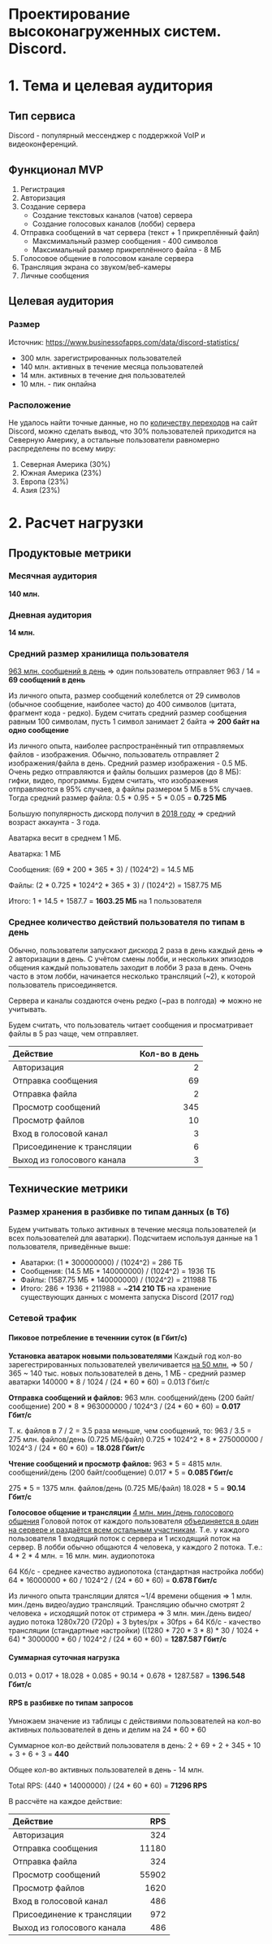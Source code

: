 # Проектирование высоконагруженных систем. Discord.

# 1. Тема и целевая аудитория

## Тип сервиса

Discord - популярный мессенджер с поддержкой VoIP и видеоконференций.

## Функционал MVP

1. Регистрация
2. Авторизация
3. Создание сервера
    * Создание текстовых каналов (чатов) сервера
    * Создание голосовых каналов (лобби) сервера
4. Отправка сообщений в чат сервера (текст + 1 прикреплённый файл)
    * Максмимальный размер сообщения - 400 символов
    * Максимальный размер прикреплённого файла - 8 МБ
5. Голосовое общение в голосовом канале сервера
6. Трансляция экрана со звуком/веб-камеры
6. Личные сообщения

## Целевая аудитория
### Размер 

Источник: https://www.businessofapps.com/data/discord-statistics/
* 300 млн. зарегистрированных пользователей
* 140 млн. активных в течение месяца пользователей 
* 14 млн. активных в течение дня пользователей
* 10 млн. - пик онлайна

### Расположение

Не удалось найти точные данные, но по [количеству переходов](https://www.similarweb.com/website/discord.com/#overview) на сайт Discord, можно сделать вывод, что 30% пользователей приходится на Северную Америку, а остальные пользователи равномерно распределены по всему миру:
1. Северная Америка (30%)
2. Южная Америка (23%)
3. Европа (23%)
4. Азия (23%)

# 2. Расчет нагрузки

## Продуктовые метрики

### Месячная аудитория

**140 млн.**

### Дневная аудитория

**14 млн.**

### Средний размер хранилища пользователя

[963 млн. сообщений в день](https://influencermarketinghub.com/discord-stats/)
=> один пользователь отправляет 963 / 14 = **69 сообщений в день** 

Из личного опыта, размер сообщений колеблется от 29 символов (обычное сообщение, наиболее часто) до 400 символов (цитата, фрагмент кода - редко). Будем считать средний размер сообщения равным 100 символам, пусть 1 символ занимает 2 байта => **200 байт на одно сообщение**

Из личного опыта, наиболее распространённый тип отправляемых файлов - изображения. Обычно, пользователь отправляет 2 изображения/файла в день. Средний размер изображения - 0.5 МБ. Очень редко отправляются и файлы больших размеров (до 8 МБ): гифки, видео, программы. Будем считать, что изображения отправляются в 95% случаев, а файлы размером 5 МБ в 5% случаев. Тогда средний размер файла: 0.5 * 0.95 + 5 * 0.05 = **0.725 МБ**

Большую популярность дискорд получил в [2018 году](https://www.businessofapps.com/data/discord-statistics/) 
=> средний возраст аккаунта - 3 года.

Аватарка весит в среднем 1 МБ.

Аватарка: 1 МБ

Сообщения: (69 * 200 * 365 * 3) / (1024^2) = 14.5 МБ

Файлы: (2 * 0.725 * 1024^2 * 365 * 3) / (1024^2) = 1587.75 МБ

Итого: 1 + 14.5 + 1587.7 = **1603.25 МБ** на 1 пользователя

### Среднее количество действий пользователя по типам в день

Обычно, пользователи запускают дискорд 2 раза в день каждый день => 2 авторизации в день. С учётом смены лобби, и нескольких эпизодов общения каждый пользователь заходит в лобби 3 раза в день. Очень часто в этом лобби, начинается несколько трансляций (~2), к которой пользователь присоединяется.

Сервера и каналы создаются очень редко (~раз в полгода) => можно не учитывать.

Будем считать, что пользователь читает сообщения и просматривает файлы в 5 раз чаще, чем отправляет.

| Действие                   | Кол-во в день      |
| :---                       |                ---:|
| Авторизация                | 2                  |
| Отправка сообщения         | 69                 |
| Отправка файла             | 2                  |
| Просмотр сообщений         | 345                |
| Просмотр файлов            | 10                 |
| Вход в голосовой канал     | 3                  |
| Присоединение к трансляции | 6                  |
| Выход из голосового канала | 3                  |

## Технические метрики

### Размер хранения в разбивке по типам данных (в Тб)

Будем учитывать только активных в течение месяца пользователей (и всех пользователей для аватарки). Подсчитаем используя данные на 1 пользователя, приведённые выше:
* Аватарки: (1 * 300000000) / (1024^2) = 286 ТБ
* Сообщения: (14.5 МБ * 140000000) / (1024^2) = 1936 ТБ
* Файлы: (1587.75 МБ * 140000000) / (1024^2) = 211988 ТБ
* Итого: 286 + 1936 + 211988 = ~**214 210 ТБ** на хранение существующих данных с момента запуска Discord (2017 год)

### Сетевой трафик

#### Пиковое потребление в теченнии суток (в Гбит/с)

**Установка аватарок новыми пользователями**
Каждый год кол-во зарегестрированных пользователей увеличивается [на 50 млн.](https://influencermarketinghub.com/discord-stats/) => 50 / 365 ~ 140 тыс. новых пользователей в день, 1 МБ - средний размер аватарки
140000 * 8 / 1024 / (24 * 60 * 60) = 0.013 Гбит/с

**Отправка сообщений и файлов:**
963 млн. сообщений/день (200 байт/сообщение)
200 * 8 * 963000000 / 1024^3 / (24 * 60 * 60) = **0.017 Гбит/c**

Т. к. файлов в 7 / 2 = 3.5 раза меньше, чем сообщений, то:
963 / 3.5 = 275 млн. файлов/день (0.725 МБ/файл)
0.725 * 1024^2 * 8 * 275000000 / 1024^3 / (24 * 60 * 60) = **18.028 Гбит/c**

**Чтение сообщений и просмотр файлов:**
963 * 5 = 4815 млн. сообщений/день (200 байт/сообщение)
0.017 * 5 = **0.085 Гбит/с**

275 * 5 = 1375 млн. файлов/день (0.725 МБ/файл)
18.028 * 5 = **90.14 Гбит/c**

**Голосовое общение и трансляции**
[4 млн. мин./день голосового общения](https://influencermarketinghub.com/discord-stats/)
Головой поток от каждого пользователя [объединяется в один на сервере и раздаётся всем остальным участникам](https://blog.discord.com/how-discord-handles-two-and-half-million-concurrent-voice-users-using-webrtc-ce01c3187429). Т.е. у каждого пользователя 1 входящий поток с сервера и 1 исходящий поток на сервер. В лобби обычно общаются 4 человека, у каждого 2 потока. Т.е.:
4 * 2 * 4 млн. = 16 млн. мин. аудиопотока

64 Кб/c - среднее качество аудиопотока (стандартная настройка лобби)
64 * 16000000 * 60 / 1024^2 / (24 * 60 * 60) = **0.678 Гбит/c**

Из личного опыта трансляции длятся ~1/4 времени общения => 1 млн. мин./день видео/аудио трансляций.
Трансляцию обычно смотрят 2 человека + исходящий поток от стримера => 3 млн. мин./день видео/аудио потока
1280x720 (720p) + 3 bytes/px + 30fps + 64 Кб/c - качество трансляции (стандартные настройки)
((1280 * 720 * 3 * 8) * 30 / 1024 + 64) * 3000000 * 60 / 1024^2 / (24 * 60 * 60) = **1287.587 Гбит/с**

#### Суммарная суточная нагрузка

0.013 + 0.017 + 18.028 + 0.085 + 90.14 + 0.678 + 1287.587 = **1396.548 Гбит/c**

#### RPS в разбивке по типам запросов

Умножаем значение из таблицы с действиями пользователей на кол-во активных пользователей в день и делим на 24 * 60 * 60

Суммарное кол-во действий пользователя в день:
2 + 69 + 2 + 345 + 10 + 3 + 6 + 3 = **440**

Общее кол-во активных пользователей в день - 14 млн.

Total RPS:
(440 * 14000000) / (24 * 60 * 60) = **71296 RPS**

В рассчёте на каждое действие:

| Действие                   | RPS                  |
| :---                       |                  ---:|
| Авторизация                | 324                  |
| Отправка сообщения         | 11180                |
| Отправка файла             | 324                  |
| Просмотр сообщений         | 55902                |
| Просмотр файлов            | 1620                 |
| Вход в голосовой канал     | 486                  |
| Присоединение к трансляции | 972                  |
| Выход из голосового канала | 486                  |
